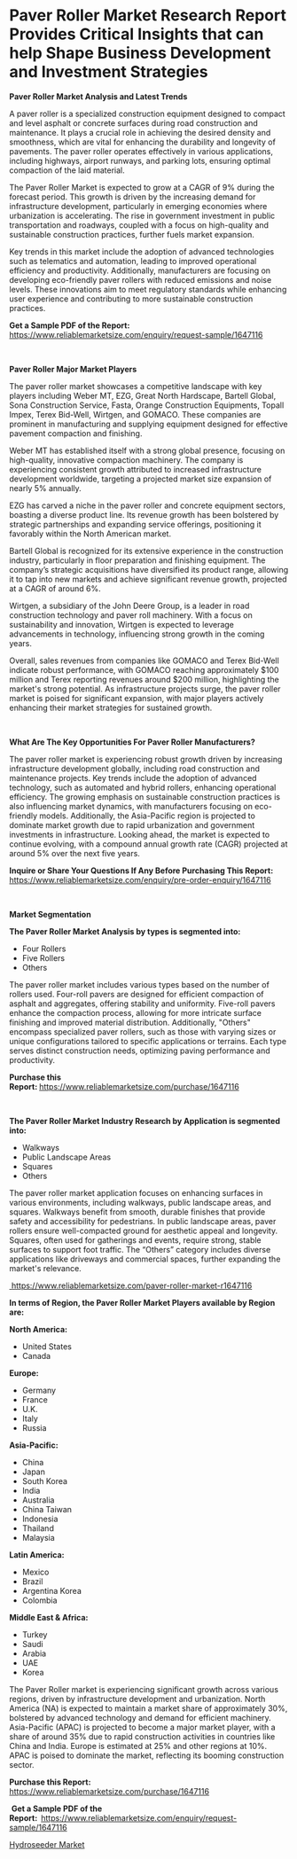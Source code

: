 <p><h1>Paver Roller Market Research Report Provides Critical Insights that can help Shape Business Development and Investment Strategies</h1></p><p><strong>Paver Roller Market Analysis and Latest Trends</strong></p>
<p><p>A paver roller is a specialized construction equipment designed to compact and level asphalt or concrete surfaces during road construction and maintenance. It plays a crucial role in achieving the desired density and smoothness, which are vital for enhancing the durability and longevity of pavements. The paver roller operates effectively in various applications, including highways, airport runways, and parking lots, ensuring optimal compaction of the laid material.</p><p>The Paver Roller Market is expected to grow at a CAGR of 9% during the forecast period. This growth is driven by the increasing demand for infrastructure development, particularly in emerging economies where urbanization is accelerating. The rise in government investment in public transportation and roadways, coupled with a focus on high-quality and sustainable construction practices, further fuels market expansion. </p><p>Key trends in this market include the adoption of advanced technologies such as telematics and automation, leading to improved operational efficiency and productivity. Additionally, manufacturers are focusing on developing eco-friendly paver rollers with reduced emissions and noise levels. These innovations aim to meet regulatory standards while enhancing user experience and contributing to more sustainable construction practices.</p></p>
<p><strong>Get a Sample PDF of the Report:&nbsp;</strong> <a href="https://www.reliablemarketsize.com/enquiry/request-sample/1647116?utm_campaign=1840&utm_medium=2&utm_source=Github&utm_content=ia&utm_term=21022025&utm_id=paver-roller">https://www.reliablemarketsize.com/enquiry/request-sample/1647116</a></p>
<p>&nbsp;</p>
<p><strong>Paver Roller Major Market Players</strong></p>
<p><p>The paver roller market showcases a competitive landscape with key players including Weber MT, EZG, Great North Hardscape, Bartell Global, Sona Construction Service, Fasta, Orange Construction Equipments, Topall Impex, Terex Bid-Well, Wirtgen, and GOMACO. These companies are prominent in manufacturing and supplying equipment designed for effective pavement compaction and finishing.</p><p>Weber MT has established itself with a strong global presence, focusing on high-quality, innovative compaction machinery. The company is experiencing consistent growth attributed to increased infrastructure development worldwide, targeting a projected market size expansion of nearly 5% annually.</p><p>EZG has carved a niche in the paver roller and concrete equipment sectors, boasting a diverse product line. Its revenue growth has been bolstered by strategic partnerships and expanding service offerings, positioning it favorably within the North American market.</p><p>Bartell Global is recognized for its extensive experience in the construction industry, particularly in floor preparation and finishing equipment. The company’s strategic acquisitions have diversified its product range, allowing it to tap into new markets and achieve significant revenue growth, projected at a CAGR of around 6%.</p><p>Wirtgen, a subsidiary of the John Deere Group, is a leader in road construction technology and paver roll machinery. With a focus on sustainability and innovation, Wirtgen is expected to leverage advancements in technology, influencing strong growth in the coming years.</p><p>Overall, sales revenues from companies like GOMACO and Terex Bid-Well indicate robust performance, with GOMACO reaching approximately $100 million and Terex reporting revenues around $200 million, highlighting the market's strong potential. As infrastructure projects surge, the paver roller market is poised for significant expansion, with major players actively enhancing their market strategies for sustained growth.</p></p>
<p>&nbsp;</p>
<p><strong>What Are The Key Opportunities For Paver Roller Manufacturers?</strong></p>
<p><p>The paver roller market is experiencing robust growth driven by increasing infrastructure development globally, including road construction and maintenance projects. Key trends include the adoption of advanced technology, such as automated and hybrid rollers, enhancing operational efficiency. The growing emphasis on sustainable construction practices is also influencing market dynamics, with manufacturers focusing on eco-friendly models. Additionally, the Asia-Pacific region is projected to dominate market growth due to rapid urbanization and government investments in infrastructure. Looking ahead, the market is expected to continue evolving, with a compound annual growth rate (CAGR) projected at around 5% over the next five years.</p></p>
<p><strong>Inquire or Share Your Questions If Any Before Purchasing This Report:</strong> <a href="https://www.reliablemarketsize.com/enquiry/pre-order-enquiry/1647116?utm_campaign=1840&utm_medium=2&utm_source=Github&utm_content=ia&utm_term=21022025&utm_id=paver-roller">https://www.reliablemarketsize.com/enquiry/pre-order-enquiry/1647116</a></p>
<p>&nbsp;</p>
<p><strong>Market Segmentation</strong></p>
<p><strong>The Paver Roller Market Analysis by types is segmented into:</strong></p>
<p><ul><li>Four Rollers</li><li>Five Rollers</li><li>Others</li></ul></p>
<p><p>The paver roller market includes various types based on the number of rollers used. Four-roll pavers are designed for efficient compaction of asphalt and aggregates, offering stability and uniformity. Five-roll pavers enhance the compaction process, allowing for more intricate surface finishing and improved material distribution. Additionally, "Others" encompass specialized paver rollers, such as those with varying sizes or unique configurations tailored to specific applications or terrains. Each type serves distinct construction needs, optimizing paving performance and productivity.</p></p>
<p><strong>Purchase this Report:&nbsp;</strong><a href="https://www.reliablemarketsize.com/purchase/1647116?utm_campaign=1840&utm_medium=2&utm_source=Github&utm_content=ia&utm_term=21022025&utm_id=paver-roller">https://www.reliablemarketsize.com/purchase/1647116</a></p>
<p>&nbsp;</p>
<p><strong>The Paver Roller Market Industry Research by Application is segmented into:</strong></p>
<p><ul><li>Walkways</li><li>Public Landscape Areas</li><li>Squares</li><li>Others</li></ul></p>
<p><p>The paver roller market application focuses on enhancing surfaces in various environments, including walkways, public landscape areas, and squares. Walkways benefit from smooth, durable finishes that provide safety and accessibility for pedestrians. In public landscape areas, paver rollers ensure well-compacted ground for aesthetic appeal and longevity. Squares, often used for gatherings and events, require strong, stable surfaces to support foot traffic. The “Others” category includes diverse applications like driveways and commercial spaces, further expanding the market's relevance.</p></p>
<p><a href="https://www.reliablemarketsize.com/paver-roller-market-r1647116?utm_campaign=1840&utm_medium=2&utm_source=Github&utm_content=ia&utm_term=21022025&utm_id=paver-roller">&nbsp;https://www.reliablemarketsize.com/paver-roller-market-r1647116</a></p>
<p><strong>In terms of Region, the Paver Roller Market Players available by Region are:</strong></p>
<p>
    <p> <strong> North America: </strong>
        <ul>
            <li>United States</li>
            <li>Canada</li>
        </ul>
        </p> 
    <p> <strong> Europe: </strong>
        <ul>
            <li>Germany</li>
            <li>France</li>
            <li>U.K.</li>
            <li>Italy</li>
            <li>Russia</li>
        </ul>
        </p> 
    <p> <strong> Asia-Pacific: </strong>
        <ul>
            <li>China</li>
            <li>Japan</li>
            <li>South Korea</li>
            <li>India</li>
            <li>Australia</li>
            <li>China Taiwan</li>
            <li>Indonesia</li>
            <li>Thailand</li>
            <li>Malaysia</li>
        </ul>
        </p> 
    <p> <strong> Latin America: </strong>
        <ul>
            <li>Mexico</li>
            <li>Brazil</li>
            <li>Argentina Korea</li>
            <li>Colombia</li>
        </ul>
        </p> 
    <p> <strong> Middle East & Africa: </strong>
        <ul>
            <li>Turkey</li>
            <li>Saudi</li>
            <li>Arabia</li>
            <li>UAE</li>
            <li>Korea</li>
        </ul>
    </p>
    </p>
<p><p>The Paver Roller market is experiencing significant growth across various regions, driven by infrastructure development and urbanization. North America (NA) is expected to maintain a market share of approximately 30%, bolstered by advanced technology and demand for efficient machinery. Asia-Pacific (APAC) is projected to become a major market player, with a share of around 35% due to rapid construction activities in countries like China and India. Europe is estimated at 25% and other regions at 10%. APAC is poised to dominate the market, reflecting its booming construction sector.</p></p>
<p><strong>Purchase this Report: </strong><a href="https://www.reliablemarketsize.com/purchase/1647116?utm_campaign=1840&utm_medium=2&utm_source=Github&utm_content=ia&utm_term=21022025&utm_id=paver-roller">https://www.reliablemarketsize.com/purchase/1647116</a></p>
<p>&nbsp;<strong>Get a Sample PDF of the Report:&nbsp;&nbsp;</strong><a href="https://www.reliablemarketsize.com/enquiry/request-sample/1647116?utm_campaign=1840&utm_medium=2&utm_source=Github&utm_content=ia&utm_term=21022025&utm_id=paver-roller">https://www.reliablemarketsize.com/enquiry/request-sample/1647116</a></p>
<p><strong></strong></p>
<p><p><a href="https://github.com/vimar16th/Market-Research-Report-List-7/blob/main/hydroseeder-market.md?utm_campaign=1840&utm_medium=2&utm_source=Github&utm_content=ia&utm_term=21022025&utm_id=paver-roller">Hydroseeder Market</a></p></p>